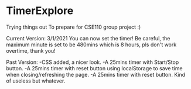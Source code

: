 # TimerExplore
Trying things out
To prepare for CSE110 group project :)



Current Version: 3/1/2021
  You can now set the timer! Be careful, the maximum minute is set to be 480mins which is 8 hours, pls don't work overtime, thank you!


Past Version:
-CSS added, a nicer look.
-A 25mins timer with Start/Stop button.
-A 25mins timer with reset button using localStorage to save time when closing/refreshing the page.
-A 25mins timer with reset button. Kind of useless but whatever.
